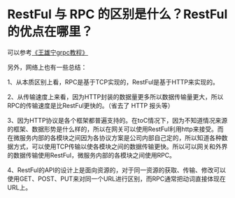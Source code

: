 # RestFul 与 RPC 的区别是什么？RestFul 的优点在哪里？

可以参考[《王雄宁grpc教程》](http://localhost:8080/wxning-blog/base/grpc/)

另外，网络上也有一些总结：

1、从本质区别上看，RPC是基于TCP实现的，RestFul是基于HTTP来实现的。

2、从传输速度上来看，因为HTTP封装的数据量更多所以数据传输量更大，所以RPC的传输速度是比RestFul更快的。（省去了 HTTP 报头等）

3、因为HTTP协议是各个框架都普遍支持的。在toC情况下，因为不知道情况来源的框架、数据形势是什么样的，所以在网关可以使用RestFul利用http来接受。而在微服务内部的各模块之间因为各协议方案是公司内部自己定的，所以知道各种数据方式，可以使用TCP传输以使各模块之间的数据传输更快。所以可以网关和外界的数据传输使用RestFul，微服务内部的各模块之间使用RPC。

4、RestFul的API的设计上是面向资源的，对于同一资源的获取、传输、修改可以使用GET、POST、PUT来对同一个URL进行区别，而RPC通常把动词直接体现在URL上。
